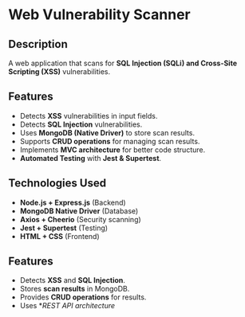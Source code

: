 # Web Vulnerability Scanner

## Description
A web application that scans for **SQL Injection (SQLi) and Cross-Site Scripting (XSS)** vulnerabilities.

## Features
- Detects **XSS** vulnerabilities in input fields.
- Detects **SQL Injection** vulnerabilities.
- Uses **MongoDB (Native Driver)** to store scan results.
- Supports **CRUD operations** for managing scan results.
- Implements **MVC architecture** for better code structure.
- **Automated Testing** with **Jest & Supertest**.

## Technologies Used
- **Node.js + Express.js** (Backend)
- **MongoDB Native Driver** (Database)
- **Axios + Cheerio** (Security scanning)
- **Jest + Supertest** (Testing)
- **HTML + CSS** (Frontend)

## Features
- Detects **XSS** and **SQL Injection**.
- Stores **scan results** in MongoDB.
- Provides **CRUD operations** for results.
- Uses **REST API architecture*
